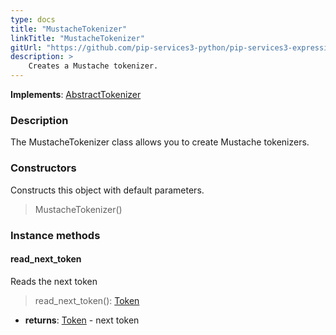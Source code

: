 ```yaml
---
type: docs
title: "MustacheTokenizer"
linkTitle: "MustacheTokenizer"
gitUrl: "https://github.com/pip-services3-python/pip-services3-expressions-python"
description: > 
    Creates a Mustache tokenizer.
---
```


**Implements**: [AbstractTokenizer](../../../tokenizers/abstract_tokenizer)

### Description

The MustacheTokenizer class allows you to create Mustache tokenizers.

### Constructors
Constructs this object with default parameters.  

> MustacheTokenizer()

### Instance methods

#### read_next_token
Reads the next token

> read_next_token(): [Token](../../../tokenizers/token)

- **returns**: [Token](../../../tokenizers/token) - next token

